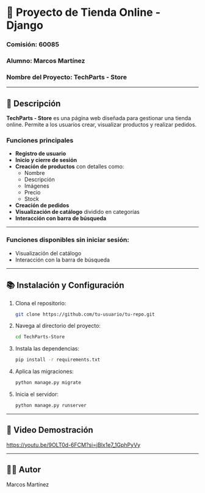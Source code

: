 # 🛒 **Proyecto de Tienda Online - Django**
### **Comisión:** 60085  
### **Alumno:** Marcos Martínez  
### **Nombre del Proyecto:** TechParts - Store  

---

## 📝 **Descripción**  
**TechParts - Store** es una página web diseñada para gestionar una tienda online. Permite a los usuarios crear, visualizar productos y realizar pedidos.  

### **Funciones principales**  
- **Registro de usuario**  
- **Inicio y cierre de sesión**  
- **Creación de productos** con detalles como:  
  - Nombre  
  - Descripción  
  - Imágenes
  - Precio
  - Stock 
- **Creación de pedidos**  
- **Visualización de catálogo** dividido en categorías  
- **Interacción con barra de búsqueda**

---

### **Funciones disponibles sin iniciar sesión:**  
- Visualización del catálogo  
- Interacción con la barra de búsqueda  

---
## 📚 **Instalación y Configuración**  
1. Clona el repositorio:  
   ```bash
   git clone https://github.com/tu-usuario/tu-repo.git

2. Navega al directorio del proyecto:
   ```bash
   cd TechParts-Store
   
3. Instala las dependencias:
   ```bash
   pip install -r requirements.txt

4. Aplica las migraciones:
   ```bash
   python manage.py migrate

5. Inicia el servidor:
   ```bash
   python manage.py runserver

---

## 🎥 **Video Demostración** 
https://youtu.be/9OLT0d-6FCM?si=jBlx1e7_1GphPyVy

---

## 👨‍💻 **Autor**
Marcos Martínez



